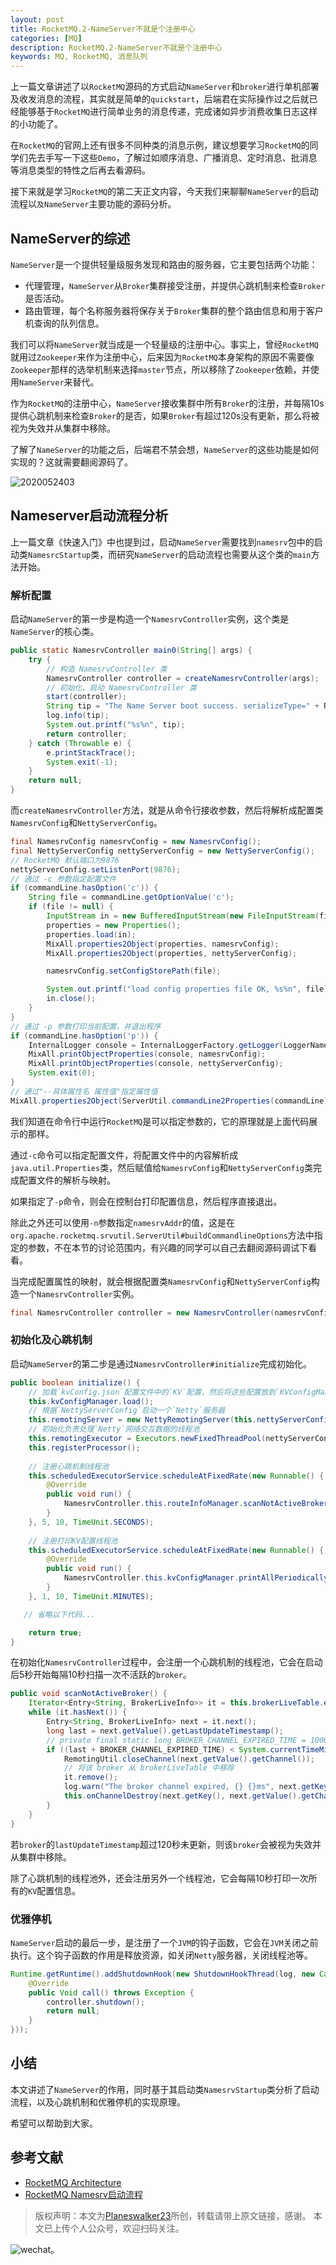 ```yaml
---
layout: post
title: RocketMQ.2-NameServer不就是个注册中心
categories: [MQ]
description: RocketMQ.2-NameServer不就是个注册中心
keywords: MQ, RocketMQ, 消息队列
---
```


上一篇文章讲述了以`RocketMQ`源码的方式启动`NameServer`和`broker`进行单机部署及收发消息的流程，其实就是简单的`quickstart`，后端君在实际操作过之后就已经能够基于`RocketMQ`进行简单业务的消息传递，完成诸如异步消费收集日志这样的小功能了。

在`RocketMQ`的官网上还有很多不同种类的消息示例，建议想要学习`RocketMQ`的同学们先去手写一下这些`Demo`，了解过如顺序消息、广播消息、定时消息、批消息等消息类型的特性之后再去看源码。

接下来就是学习`RocketMQ`的第二天正文内容，今天我们来聊聊`NameServer`的启动流程以`及NameServer`主要功能的源码分析。

## NameServer的综述
`NameServer`是一个提供轻量级服务发现和路由的服务器，它主要包括两个功能：
- 代理管理，`NameServer`从`Broker`集群接受注册，并提供心跳机制来检查`Broker`是否活动。
- 路由管理，每个名称服务器将保存关于`Broker`集群的整个路由信息和用于客户机查询的队列信息。

我们可以将`NameServer`就当成是一个轻量级的注册中心。事实上，曾经`RocketMQ`就用过`Zookeeper`来作为注册中心，后来因为`RocketMQ`本身架构的原因不需要像`Zookeeper`那样的选举机制来选择`master`节点，所以移除了`Zookeeper`依赖，并使用`NameServer`来替代。

作为`RocketMQ`的注册中心，`NameServer`接收集群中所有`Broker`的注册，并每隔10s提供心跳机制来检查`Broker`的是否，如果`Broker`有超过120s没有更新，那么将被视为失效并从集群中移除。

了解了`NameServer`的功能之后，后端君不禁会想，`NameServer`的这些功能是如何实现的？这就需要翻阅源码了。

![2020052403](https://planeswalker23.github.io/images/posts/2020052403.png)

## Nameserver启动流程分析
上一篇文章《快速入门》中也提到过，启动`NameServer`需要找到`namesrv`包中的启动类`NamesrcStartup`类，而研究`NameServer`的启动流程也需要从这个类的`main`方法开始。
### 解析配置
启动`NameServer`的第一步是构造一个`NamesrvController`实例，这个类是`NameServer`的核心类。

```java
public static NamesrvController main0(String[] args) {
    try {
        // 构造 NamesrvController 类
        NamesrvController controller = createNamesrvController(args);
        // 初始化、启动 NamesrvController 类
        start(controller);
        String tip = "The Name Server boot success. serializeType=" + RemotingCommand.getSerializeTypeConfigInThisServer();
        log.info(tip);
        System.out.printf("%s%n", tip);
        return controller;
    } catch (Throwable e) {
        e.printStackTrace();
        System.exit(-1);
    }
    return null;
}
```

而`createNamesrvController`方法，就是从命令行接收参数，然后将解析成配置类`NamesrvConfig`和`NettyServerConfig`。

```java
final NamesrvConfig namesrvConfig = new NamesrvConfig();
final NettyServerConfig nettyServerConfig = new NettyServerConfig();
// RocketMQ 默认端口为9876
nettyServerConfig.setListenPort(9876);
// 通过 -c 参数指定配置文件
if (commandLine.hasOption('c')) {
    String file = commandLine.getOptionValue('c');
    if (file != null) {
        InputStream in = new BufferedInputStream(new FileInputStream(file));
        properties = new Properties();
        properties.load(in);
        MixAll.properties2Object(properties, namesrvConfig);
        MixAll.properties2Object(properties, nettyServerConfig);

        namesrvConfig.setConfigStorePath(file);

        System.out.printf("load config properties file OK, %s%n", file);
        in.close();
    }
}
// 通过 -p 参数打印当前配置，并退出程序
if (commandLine.hasOption('p')) {
    InternalLogger console = InternalLoggerFactory.getLogger(LoggerName.NAMESRV_CONSOLE_NAME);
    MixAll.printObjectProperties(console, namesrvConfig);
    MixAll.printObjectProperties(console, nettyServerConfig);
    System.exit(0);
}
// 通过"--具体属性名 属性值"指定属性值
MixAll.properties2Object(ServerUtil.commandLine2Properties(commandLine), namesrvConfig);
```

我们知道在命令行中运行`RocketMQ`是可以指定参数的，它的原理就是上面代码展示的那样。

通过`-c`命令可以指定配置文件，将配置文件中的内容解析成`java.util.Properties`类，然后赋值给`NamesrvConfig`和`NettyServerConfig`类完成配置文件的解析与映射。

如果指定了`-p`命令，则会在控制台打印配置信息，然后程序直接退出。

除此之外还可以使用`-n`参数指定`namesrvAddr`的值，这是在`org.apache.rocketmq.srvutil.ServerUtil#buildCommandlineOptions`方法中指定的参数，不在本节的讨论范围内，有兴趣的同学可以自己去翻阅源码调试下看看。

当完成配置属性的映射，就会根据配置类`NamesrvConfig`和`NettyServerConfig`构造一个`NamesrvController`实例。
```java
final NamesrvController controller = new NamesrvController(namesrvConfig, nettyServerConfig);
```

### 初始化及心跳机制
启动`NameServer`的第二步是通过`NamesrvController#initialize`完成初始化。

```java
public boolean initialize() {
    // 加载`kvConfig.json`配置文件中的`KV`配置，然后将这些配置放到`KVConfigManager#configTable`属性中
    this.kvConfigManager.load();
    // 根据`NettyServerConfig`启动一个`Netty`服务器
    this.remotingServer = new NettyRemotingServer(this.nettyServerConfig, this.brokerHousekeepingService);
    // 初始化负责处理`Netty`网络交互数据的线程池
    this.remotingExecutor = Executors.newFixedThreadPool(nettyServerConfig.getServerWorkerThreads(), new ThreadFactoryImpl("RemotingExecutorThread_"));
    this.registerProcessor();
    
    // 注册心跳机制线程池
    this.scheduledExecutorService.scheduleAtFixedRate(new Runnable() {
        @Override
        public void run() {
            NamesrvController.this.routeInfoManager.scanNotActiveBroker();
        }
    }, 5, 10, TimeUnit.SECONDS);
    
    // 注册打印KV配置线程池
    this.scheduledExecutorService.scheduleAtFixedRate(new Runnable() {
        @Override
        public void run() {
            NamesrvController.this.kvConfigManager.printAllPeriodically();
        }
    }, 1, 10, TimeUnit.MINUTES);

   // 省略以下代码...

    return true;
}
```

在初始化`NamesrvController`过程中，会注册一个心跳机制的线程池，它会在启动后5秒开始每隔10秒扫描一次不活跃的`broker`。
```java
public void scanNotActiveBroker() {
    Iterator<Entry<String, BrokerLiveInfo>> it = this.brokerLiveTable.entrySet().iterator();
    while (it.hasNext()) {
        Entry<String, BrokerLiveInfo> next = it.next();
        long last = next.getValue().getLastUpdateTimestamp();
        // private final static long BROKER_CHANNEL_EXPIRED_TIME = 1000 * 60 * 2;
        if ((last + BROKER_CHANNEL_EXPIRED_TIME) < System.currentTimeMillis()) {
            RemotingUtil.closeChannel(next.getValue().getChannel());
            // 将该 broker 从 brokerLiveTable 中移除
            it.remove();
            log.warn("The broker channel expired, {} {}ms", next.getKey(), BROKER_CHANNEL_EXPIRED_TIME);
            this.onChannelDestroy(next.getKey(), next.getValue().getChannel());
        }
    }
}
```

若`broker`的`lastUpdateTimestamp`超过120秒未更新，则该`broker`会被视为失效并从集群中移除。

除了心跳机制的线程池外，还会注册另外一个线程池，它会每隔10秒打印一次所有的`KV`配置信息。

### 优雅停机
`NameServer`启动的最后一步，是注册了一个`JVM`的钩子函数，它会在`JVM`关闭之前执行。这个钩子函数的作用是释放资源，如关闭`Netty`服务器，关闭线程池等。
```java
Runtime.getRuntime().addShutdownHook(new ShutdownHookThread(log, new Callable<Void>() {
    @Override
    public Void call() throws Exception {
        controller.shutdown();
        return null;
    }
}));
```

## 小结
本文讲述了`NameServer`的作用，同时基于其启动类`NamesrvStartup`类分析了启动流程，以及心跳机制和优雅停机的实现原理。

希望可以帮助到大家。


## 参考文献
- [RocketMQ Architecture](http://rocketmq.apache.org/docs/rmq-arc/)
- [RocketMQ Namesrv启动流程](https://www.jianshu.com/p/fbbce22b7c92)


> 版权声明：本文为[Planeswalker23](https://github.com/Planeswalker23)所创，转载请带上原文链接，感谢。
> 本文已上传个人公众号，欢迎扫码关注。

![wechat](https://planeswalker23.github.io/images/wechat.png)。
